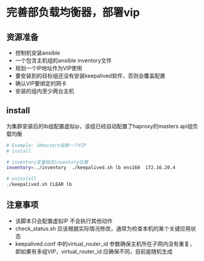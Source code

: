 # 完善部负载均衡器，部署vip

## 资源准备

- 控制机安装ansible
- 一个包含主机组的ansible inventory文件
- 规划一个IP地址作为VIP使用
- 要安装到的目标组还没有安装keepalived软件，否则会覆盖配置
- 确认VIP要绑定的网卡
- 安装的组内至少两台主机

## install

为集群安装后的lb组配置虚拟ip，该组已经自动配置了haproxy的masters api组负载均衡

```bash
# Example: 对masters组做一个VIP
# install

# inventory变量指定inventory位置
inventory=../inventory  ./keepalived.sh lb ens160  172.16.20.4

# uninstall
./keepalived.sh CLEAR lb

```

## 注意事项

- 该脚本只会配置虚拟IP 不会执行其他动作
- check_status.sh 应该根据实际情况修改，通常为检查本机的某个关键应用状态
- keepalived.conf 中的virtual_router_id 参数确保主机所在子网内没有重复，即如果有多组VIP，virtual_router_id 应确保不同，目前是随机生成